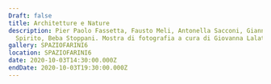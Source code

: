 ```yaml
---
Draft: false
title: Architetture e Nature
description: Pier Paolo Fassetta, Fausto Meli, Antonella Sacconi, Gianna
  Spirito, Beba Stoppani. Mostra di fotografia a cura di Giovanna Lalatta.
gallery: SPAZIOFARINI6
location: SPAZIOFARINI6
date: 2020-10-03T14:30:00.000Z
endDate: 2020-10-03T19:30:00.000Z
---
```

